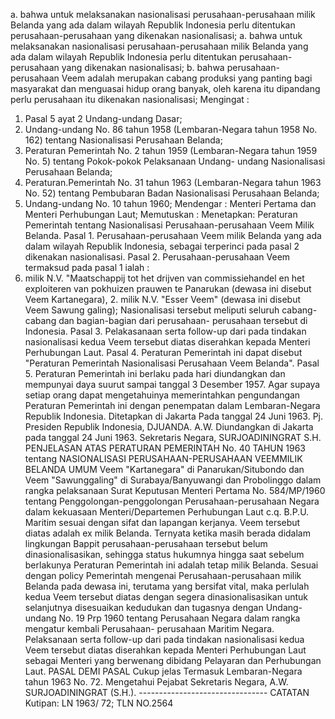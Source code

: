  a. bahwa untuk melaksanakan nasionalisasi perusahaan-perusahaan milik Belanda yang ada dalam wilayah Republik Indonesia perlu ditentukan perusahaan-perusahaan yang dikenakan nasionalisasi; a. bahwa untuk melaksanakan nasionalisasi perusahaan-perusahaan milik Belanda yang ada dalam wilayah Republik Indonesia perlu ditentukan perusahaan-perusahaan yang dikenakan nasionalisasi;
b. bahwa perusahaan-perusahaan Veem adalah merupakan cabang produksi yang panting bagi masyarakat dan menguasai hidup orang banyak, oleh karena itu dipandang perlu perusahaan itu dikenakan nasionalisasi;
Mengingat :

1. Pasal 5 ayat 2 Undang-undang Dasar;
2. Undang-undang No. 86 tahun 1958 (Lembaran-Negara tahun 1958 No. 162) tentang Nasionalisasi Perusahaan Belanda;
3. Peraturan Pemerintah No. 2 tahun 1959 (Lembaran-Negara tahun 1959 No. 5) tentang Pokok-pokok Pelaksanaan Undang- undang Nasionalisasi Perusahaan Belanda;
4. Peraturan.Pemerintah No. 31 tahun 1963 (Lembaran-Negara tahun 1963 No. 52) tentang Pembubaran Badan Nasionalisasi Perusahaan Belanda;
5. Undang-undang No. 10 tahun 1960; Mendengar : Menteri Pertama dan Menteri Perhubungan Laut; Memutuskan : Menetapkan: Peraturan Pemerintah tentang Nasionalisasi Perusahaan-perusahaan Veem Milik Belanda. Pasal 1. Perusahaan-perusahaan Veem milik Belanda yang ada dalam wilayah Republik Indonesia, sebagai terperinci pada pasal 2 dikenakan nasionalisasi. Pasal 2. Perusahaan-perusahaan Veem termaksud pada pasal 1 ialah :
1. milik N.V. "Maatschappij tot het drijven van commissiehandel en het exploiteren van pokhuizen prauwen te Panarukan (dewasa ini disebut Veem Kartanegara), 2. milik N.V. "Esser Veem" (dewasa ini disebut Veem Sawung galing); Nasionalisasi tersebut meliputi seluruh cabang-cabang dan bagian-bagian dari perusahaan- perusahaan tersebut di Indonesia. Pasal 3. Pelakasanaan serta follow-up dari pada tindakan nasionalisasi kedua Veem tersebut diatas diserahkan kepada Menteri Perhubungan Laut. Pasal 4. Peraturan Pemerintah ini dapat disebut "Peraturan Pemerintah Nasionalisasi Perusahaan Veem Belanda". Pasal 5. Peraturan Pemerintah ini berlaku pada hari diundangkan dan mempunyai daya suurut sampai tanggal 3 Desember 1957. Agar supaya setiap orang dapat mengetahuinya memerintahkan pengundangan Peraturan Pemerintah ini dengan penempatan dalam Lembaran-Negara Republik Indonesia. Ditetapkan di Jakarta Pada tanggal 24 Juni 1963. Pj. Presiden Republik Indonesia, DJUANDA. A.W. Diundangkan di Jakarta pada tanggal 24 Juni 1963. Sekretaris Negara, SURJOADININGRAT S.H. PENJELASAN ATAS PERATURAN PEMERINTAH No. 40 TAHUN 1963 tentang NASIONALISASI PERUSAHAAN-PERUSAHAAN VEEMMILIK BELANDA UMUM Veem "Kartanegara" di Panarukan/Situbondo dan Veem "Sawunggaling" di Surabaya/Banyuwangi dan Probolinggo dalam rangka pelaksanaan Surat Keputusan Menteri Pertama No. 584/MP/1960 tentang Penggolongan-penggolongan Perusahaan-perusahaan Negara dalam kekuasaan Menteri/Departemen Perhubungan Laut c.q. B.P.U. Maritim sesuai dengan sifat dan lapangan kerjanya. Veem tersebut diatas adalah ex milik Belanda. Ternyata ketika masih berada didalam lingkungan Bappit perusahaan-perusahaan tersebut belum dinasionalisasikan, sehingga status hukumnya hingga saat sebelum berlakunya Peraturan Pemerintah ini adalah tetap milik Belanda. Sesuai dengan policy Pemerintah mengenai Perusahaan-perusahaan milik Belanda pada dewasa ini, terutama yang bersifat vital, maka perlulah kedua Veem tersebut diatas dengan segera dinasionalisasikan untuk selanjutnya disesuaikan kedudukan dan tugasnya dengan Undang-undang No. 19 Prp 1960 tentang Perusahaan Negara dalam rangka mengatur kembali Perusahaan- perusahaan Maritim Negara. Pelaksanaan serta follow-up dari pada tindakan nasionalisasi kedua Veem tersebut diatas diserahkan kepada Menteri Perhubungan Laut sebagai Menteri yang berwenang dibidang Pelayaran dan Perhubungan Laut. PASAL DEMI PASAL Cukup jelas Termasuk Lembaran-Negara tahun 1963 No. 72. Mengetahui Pejabat Sekretaris Negara, A.W. SURJOADININGRAT (S.H.). -------------------------------- CATATAN Kutipan: LN 1963/ 72; TLN NO.2564
